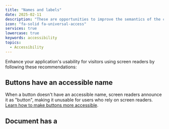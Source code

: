 ```yaml
---
title: "Names and labels"
date: 2025-02-11
description: "These are opportunities to improve the semantics of the controls in your application. This may enhance the experience for users of assistive technology, like a screen reader."
icon: "fa-solid fa-universal-access"
services: true
lowercase: true
keywords: accessibility
topics:
  - Accessibility
---
```


Enhance your application's usability for visitors using screen readers by following these recommendations:

## Buttons have an accessible name

When a button doesn't have an accessible name, screen readers announce it as "button", making it unusable for users who rely on screen readers. [Learn how to make buttons more accessible](https://dequeuniversity.com/rules/axe/4.10/button-name).

## Document has a <title> element

The title gives screen reader users an overview of the page, and search engine users rely on it heavily to determine if a page is relevant to their search. [Learn more about document titles](https://dequeuniversity.com/rules/axe/4.10/document-title).

## No form fields have multiple labels

Form fields with multiple labels can be confusingly announced by assistive technologies like screen readers which use either the first, the last, or all of the labels. [Learn how to use form labels](https://dequeuniversity.com/rules/axe/4.10/form-field-multiple-labels).

## <frame> or <iframe> elements have a title

Screen reader users rely on frame titles to describe the contents of frames. [Learn more about frame titles](https://dequeuniversity.com/rules/axe/4.10/frame-title).

## Image elements have [alt] attributes

Informative elements should aim for short, descriptive alternate text. Decorative elements can be ignored with an empty alt attribute. [Learn more about the `alt` attribute](https://dequeuniversity.com/rules/axe/4.10/image-alt).

## Image elements do not have [alt] attributes that are redundant text.

Informative elements should aim for short, descriptive alternative text. Alternative text that is exactly the same as the text adjacent to the link or image is potentially confusing for screen reader users, because the text will be read twice. [Learn more about the `alt` attribute](https://dequeuniversity.com/rules/axe/4.10/image-redundant-alt).

## Input buttons have discernible text.

Adding discernable and accessible text to input buttons may help screen reader users understand the purpose of the input button. [Learn more about input buttons](https://dequeuniversity.com/rules/axe/4.10/input-button-name).

## <input type="image"> elements have [alt] text

When an image is being used as an `<input>` button, providing alternative text can help screen reader users understand the purpose of the button. [Learn about input image alt text](https://dequeuniversity.com/rules/axe/4.10/input-image-alt).

## Form elements have associated labels

Labels ensure that form controls are announced properly by assistive technologies, like screen readers. [Learn more about form element labels](https://dequeuniversity.com/rules/axe/4.10/label).

## Links have a discernible name

Link text (and alternate text for images, when used as links) that is discernible, unique, and focusable improves the navigation experience for screen reader users. [Learn how to make links accessible](https://dequeuniversity.com/rules/axe/4.10/link-name).

## <object> elements have alternate text

Screen readers cannot translate non-text content. Adding alternate text to `<object>` elements helps screen readers convey meaning to users. [Learn more about alt text for `object` elements](https://dequeuniversity.com/rules/axe/4.10/object-alt).

## Select elements have associated label elements.

Form elements without effective labels can create frustrating experiences for screen reader users. [Learn more about the `select` element](https://dequeuniversity.com/rules/axe/4.10/select-name).

## Skip links are focusable.

Including a skip link can help users skip to the main content to save time. [Learn more about skip links](https://dequeuniversity.com/rules/axe/4.10/skip-link).

